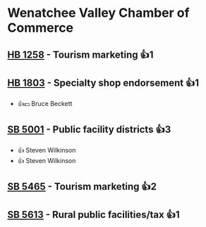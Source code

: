 # Wenatchee Valley Chamber of Commerce

## [HB 1258](/bill/2023-24/hb/1258/) - Tourism marketing 👍1  

## [HB 1803](/bill/2023-24/hb/1803/) - Specialty shop endorsement 👍1  
* 👍💵 Bruce Beckett

## [SB 5001](/bill/2023-24/sb/5001/) - Public facility districts 👍3  
* 👍 Steven Wilkinson
* 👍 Steven Wilkinson

## [SB 5465](/bill/2023-24/sb/5465/) - Tourism marketing 👍2  

## [SB 5613](/bill/2023-24/sb/5613/) - Rural public facilities/tax 👍1  